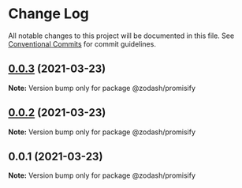 # Change Log

All notable changes to this project will be documented in this file.
See [Conventional Commits](https://conventionalcommits.org) for commit guidelines.

## [0.0.3](https://github.com/zcorky/zodash/compare/@zodash/promisify@0.0.2...@zodash/promisify@0.0.3) (2021-03-23)

**Note:** Version bump only for package @zodash/promisify





## [0.0.2](https://github.com/zcorky/zodash/compare/@zodash/promisify@0.0.1...@zodash/promisify@0.0.2) (2021-03-23)

**Note:** Version bump only for package @zodash/promisify





## 0.0.1 (2021-03-23)

**Note:** Version bump only for package @zodash/promisify
